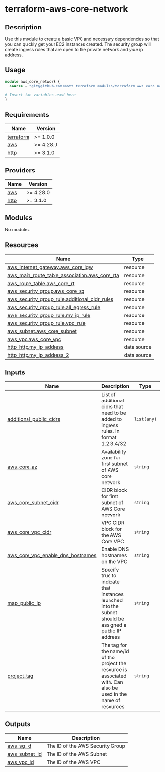 # terraform-aws-core-network

## Description

Use this module to create a basic VPC and necessary dependencies so that you can quickly get your EC2 instances created.
The security group will create ingress rules that are open to the private network and *your* ip address.

## Usage

```terraform
module aws_core_network {
  source = "git@github.com:matt-terraform-modules/terraform-aws-core-network.git?ref=v3.0.1"

# Insert the variables used here
}
```

<!-- BEGIN_TF_DOCS -->
## Requirements

| Name | Version |
|------|---------|
| <a name="requirement_terraform"></a> [terraform](#requirement\_terraform) | >= 1.0.0 |
| <a name="requirement_aws"></a> [aws](#requirement\_aws) | >= 4.28.0 |
| <a name="requirement_http"></a> [http](#requirement\_http) | >= 3.1.0 |

## Providers

| Name | Version |
|------|---------|
| <a name="provider_aws"></a> [aws](#provider\_aws) | >= 4.28.0 |
| <a name="provider_http"></a> [http](#provider\_http) | >= 3.1.0 |

## Modules

No modules.

## Resources

| Name | Type |
|------|------|
| [aws_internet_gateway.aws_core_igw](https://registry.terraform.io/providers/hashicorp/aws/latest/docs/resources/internet_gateway) | resource |
| [aws_main_route_table_association.aws_core_rta](https://registry.terraform.io/providers/hashicorp/aws/latest/docs/resources/main_route_table_association) | resource |
| [aws_route_table.aws_core_rt](https://registry.terraform.io/providers/hashicorp/aws/latest/docs/resources/route_table) | resource |
| [aws_security_group.aws_core_sg](https://registry.terraform.io/providers/hashicorp/aws/latest/docs/resources/security_group) | resource |
| [aws_security_group_rule.additional_cidr_rules](https://registry.terraform.io/providers/hashicorp/aws/latest/docs/resources/security_group_rule) | resource |
| [aws_security_group_rule.all_egress_rule](https://registry.terraform.io/providers/hashicorp/aws/latest/docs/resources/security_group_rule) | resource |
| [aws_security_group_rule.my_ip_rule](https://registry.terraform.io/providers/hashicorp/aws/latest/docs/resources/security_group_rule) | resource |
| [aws_security_group_rule.vpc_rule](https://registry.terraform.io/providers/hashicorp/aws/latest/docs/resources/security_group_rule) | resource |
| [aws_subnet.aws_core_subnet](https://registry.terraform.io/providers/hashicorp/aws/latest/docs/resources/subnet) | resource |
| [aws_vpc.aws_core_vpc](https://registry.terraform.io/providers/hashicorp/aws/latest/docs/resources/vpc) | resource |
| [http_http.my_ip_address](https://registry.terraform.io/providers/hashicorp/http/latest/docs/data-sources/http) | data source |
| [http_http.my_ip_address_2](https://registry.terraform.io/providers/hashicorp/http/latest/docs/data-sources/http) | data source |

## Inputs

| Name | Description | Type | Default | Required |
|------|-------------|------|---------|:--------:|
| <a name="input_additional_public_cidrs"></a> [additional\_public\_cidrs](#input\_additional\_public\_cidrs) | List of additional cidrs that need to be added to ingress rules. In format 1.2.3.4/32 | `list(any)` | `null` | no |
| <a name="input_aws_core_az"></a> [aws\_core\_az](#input\_aws\_core\_az) | Availability zone for first subnet of AWS core network | `string` | n/a | yes |
| <a name="input_aws_core_subnet_cidr"></a> [aws\_core\_subnet\_cidr](#input\_aws\_core\_subnet\_cidr) | CIDR block for first subnet of AWS Core network | `string` | n/a | yes |
| <a name="input_aws_core_vpc_cidr"></a> [aws\_core\_vpc\_cidr](#input\_aws\_core\_vpc\_cidr) | VPC CIDR block for the AWS Core VPC | `string` | n/a | yes |
| <a name="input_aws_core_vpc_enable_dns_hostnames"></a> [aws\_core\_vpc\_enable\_dns\_hostnames](#input\_aws\_core\_vpc\_enable\_dns\_hostnames) | Enable DNS hostnames on the VPC | `string` | `"false"` | no |
| <a name="input_map_public_ip"></a> [map\_public\_ip](#input\_map\_public\_ip) | Specify true to indicate that instances launched into the subnet should be assigned a public IP address | `string` | `"false"` | no |
| <a name="input_project_tag"></a> [project\_tag](#input\_project\_tag) | The tag for the name/id of the project the resource is associated with. Can also be used in the name of resources | `string` | n/a | yes |

## Outputs

| Name | Description |
|------|-------------|
| <a name="output_aws_sg_id"></a> [aws\_sg\_id](#output\_aws\_sg\_id) | The ID of the AWS Security Group |
| <a name="output_aws_subnet_id"></a> [aws\_subnet\_id](#output\_aws\_subnet\_id) | The ID of the AWS Subnet |
| <a name="output_aws_vpc_id"></a> [aws\_vpc\_id](#output\_aws\_vpc\_id) | The ID of the AWS VPC |
<!-- END_TF_DOCS -->